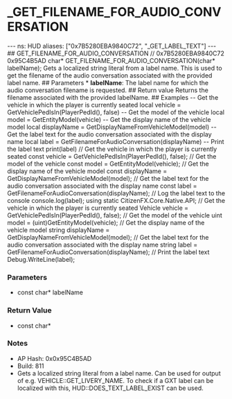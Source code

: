 # _GET_FILENAME_FOR_AUDIO_CONVERSATION

--- ns: HUD aliases: ["0x7B5280EBA9840C72", "_GET_LABEL_TEXT"] --- ## GET_FILENAME_FOR_AUDIO_CONVERSATION  // 0x7B5280EBA9840C72 0x95C4B5AD char* GET_FILENAME_FOR_AUDIO_CONVERSATION(char* labelName);  Gets a localized string literal from a label name. This is used to get the filename of the audio conversation associated with the provided label name.  ## Parameters * **labelName**: The label name for which the audio conversation filename is requested.  ## Return value Returns the filename associated with the provided labelName.  ## Examples  -- Get the vehicle in which the player is currently seated local vehicle = GetVehiclePedIsIn(PlayerPedId(), false)  -- Get the model of the vehicle local model = GetEntityModel(vehicle)  -- Get the display name of the vehicle model local displayName = GetDisplayNameFromVehicleModel(model)  -- Get the label text for the audio conversation associated with the display name local label = GetFilenameForAudioConversation(displayName)  -- Print the label text print(label)  // Get the vehicle in which the player is currently seated const vehicle = GetVehiclePedIsIn(PlayerPedId(), false);  // Get the model of the vehicle const model = GetEntityModel(vehicle);  // Get the display name of the vehicle model const displayName = GetDisplayNameFromVehicleModel(model);  // Get the label text for the audio conversation associated with the display name const label = GetFilenameForAudioConversation(displayName);  // Log the label text to the console console.log(label);  using static CitizenFX.Core.Native.API;  // Get the vehicle in which the player is currently seated Vehicle vehicle = GetVehiclePedIsIn(PlayerPedId(), false);  // Get the model of the vehicle uint model = (uint)GetEntityModel(vehicle);  // Get the display name of the vehicle model string displayName = GetDisplayNameFromVehicleModel(model);  // Get the label text for the audio conversation associated with the display name string label = GetFilenameForAudioConversation(displayName);  // Print the label text Debug.WriteLine(label);

### Parameters
* const char* labelName

### Return Value
* const char*

### Notes
* AP Hash: 0x0x95C4B5AD
* Build: 811
* Gets a localized string literal from a label name. Can be used for output of e.g. VEHICLE::GET_LIVERY_NAME. To check if a GXT label can be localized with this, HUD::DOES_TEXT_LABEL_EXIST can be used.

